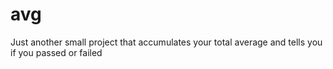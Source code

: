 # avg

Just another small project that accumulates your total average and tells you if you passed or failed
